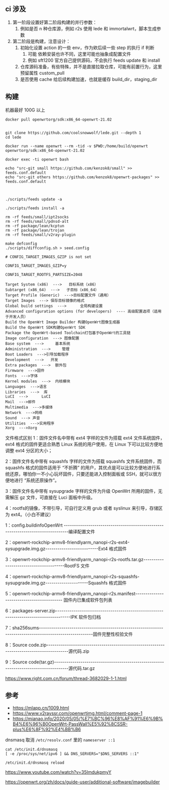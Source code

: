 ##

## ci 涉及

1. 第一阶段设置好第二阶段构建的并行参数：
   1. 例如是否 n 种仓库源，例如 r2s 使用 lede 和 immortalwrt，脚本生成参数
2. 第二阶段是构建，注意设计：
   1. 初始化设置 action 的一些 env，作为欸后续一些 step 的执行 if 判断
      1. 可能 依赖安装也许不同，这里可能也抽象成配置文件
      2. 例如 sft1200 官方自己提供源码，不会执行 feeds update 和 install
   2. 仓库源码准备，有些特殊，并不是直接拉取仓库，可能有前置行为，这里预留属性 custom_pull
   3. 是否使用 cache 给后续构建加速，也就是缓存 build_dir，staging_dir

## 构建

机器最好 100G 以上

```
docker pull openwrtorg/sdk:x86_64-openwrt-21.02


git clone https://github.com/coolsnowwolf/lede.git --depth 1
cd lede

docker run --name openwrt --rm -tid -v $PWD:/home/build/openwrt openwrtorg/sdk:x86_64-openwrt-21.02

docker exec -ti openwrt bash

echo "src-git small https://github.com/kenzok8/small" >> feeds.conf.default
echo "src-git others https://github.com/kenzok8/openwrt-packages" >> feeds.conf.default



./scripts/feeds update -a

./scripts/feeds install -a

rm -rf feeds/small/ipt2socks
rm -rf feeds/small/pdnsd-alt
rm -rf package/lean/kcptun
rm -rf package/lean/trojan
rm -rf feeds/small/v2ray-plugin

make defconfig
./scripts/diffconfig.sh > seed.config
```

```
# CONFIG_TARGET_IMAGES_GZIP is not set
```

```
CONFIG_TARGET_IMAGES_GZIP=y

CONFIG_TARGET_ROOTFS_PARTSIZE=2048
```

```
Target System (x86)  --->   目标系统（x86）
Subtarget (x86_64)  --->   子目标（x86_64）
Target Profile (Generic)  --->目标配置文件（通用）
Target Images  ---> 保存目标镜像的格式
Global build settings  --->      全局构建设置
Advanced configuration options (for developers)  ---- 高级配置选项（适用于开发人员）
Build the OpenWrt Image Builder 构建OpenWrt图像生成器
Build the OpenWrt SDK构建OpenWrt SDK
Package the OpenWrt-based Toolchain打包基于OpenWrt的工具链
Image configuration  ---> 图像配置
Base system  --->     基本系统
Administration  --->     管理
Boot Loaders  --->引导加载程序
Development  --->   开发
Extra packages  --->  额外包
Firmware  --->固件
Fonts  --->字体
Kernel modules  --->  内核模块
Languages  --->语言
Libraries  --->  库
LuCI  --->      LuCI
Mail  --->邮件
Multimedia  --->多媒体
Network  --->网络
Sound  ---> 声音
Utilities  --->实用程序
Xorg  --->Xorg
```

文件格式区别
1：固件文件名中带有 ext4 字样的文件为搭载 ext4 文件系统固件，ext4 格式的固件更适合熟悉 Linux 系统的用户使用，在 Linux 下可以比较方便地调整 ext4 分区的大小；

2：固件文件名中带有 squashfs 字样的文件为搭载 squashfs 文件系统固件，而 squashfs 格式的固件适用于 “不折腾” 的用户，其优点是可以比较方便地进行系统还原，哪怕你一不小心玩坏固件，只要还能进入控制面板或 SSH，就可以很方便地进行 “系统还原操作”。

3：固件文件名中带有 sysupgrade 字样的文件为升级 OpenWrt 所用的固件，无需解压 gz 文件，可直接在 Luci 面板中升级。

4：rootfs的镜像，不带引导，可自行定义用 grub 或者 syslinux 来引导，存储区为 ext4。（小白不建议）

1：config.buildinfoOpenWrt --------------------------------------------------------------------------------编译配置文件

2：openwrt-rockchip-armv8-friendlyarm_nanopi-r2s-ext4-sysupgrade.img.gz--------------------------Ext4 格式固件

3：openwrt-rockchip-armv8-friendlyarm_nanopi-r2s-rootfs.tar.gz---------------------------------------RootFS 文件

4：openwrt-rockchip-armv8-friendlyarm_nanopi-r2s-squashfs-sysupgrade.img.gz---------------------Squashfs 格式固件

5：openwrt-rockchip-armv8-friendlyarm_nanopi-r2s.manifest------------------------------------------ 固件内已集成软件包列表

6：packages-server.zip-------------------------------------------------------------------------------------IPK 软件包归档

7：sha256sums--------------------------------------------------------------------------------------------------------固件完整性校验文件

8：Source code.zip-----------------------------------------------------------------------------------------源代码.zip

9：Source code(tar.gz)-------------------------------------------------------------------------------------源代码.tar.gz

https://www.right.com.cn/forum/thread-3682029-1-1.html

## 参考
- https://mlapp.cn/1009.html
- https://www.v2rayssr.com/openwrtimg.html/comment-page-1
- https://mianao.info/2020/05/05/%E7%BC%96%E8%AF%91%E6%9B%B4%E6%96%B0OpenWrt-PassWall%E5%92%8CSSR-plus%E6%8F%92%E4%BB%B6

dnsmasq 取消 `/etc/resolv.conf` 里的 `nameserver ::1`
```
cat /etc/init.d/dnsmasq 
[ -e /proc/sys/net/ipv6 ] && DNS_SERVERS="$DNS_SERVERS ::1"

/etc/init.d/dnsmasq reload
```

https://www.youtube.com/watch?v=35ImdukpmyY


https://openwrt.org/zh/docs/guide-user/additional-software/imagebuilder
